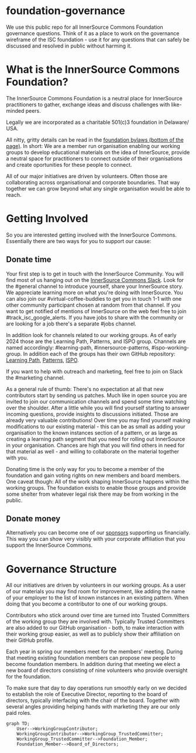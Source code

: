 # foundation-governance

We use this public repo for all InnerSource Commons Foundation governance questions. Think of it as a place to work on the governance wireframe of the ISC foundation - use it for any questions that can safely be discussed and resolved in public without harming it.  

# What is the InnerSource Commons Foundation?

The InnerSource Commons Foundation is a neutral place for InnerSource practitioners to gather, exchange ideas and discuss challenges with like-minded peers.

Legally we are incorporated as a charitable 501(c)3 foundation in Delaware/ USA.

All nitty, gritty details can be read in the [foundation bylaws (bottom of the page)](https://innersourcecommons.org/about/board/). In short: We are a member run organisation enabling our working groups to develop educational materials on the idea of InnerSource, provide a neutral space for practitioners to connect outside of their organisations and create oportunities for these people to connect.

All of our major initiatives are driven by volunteers. Often those are collaborating across organisational and corporate boundaries. That way together we can grow beyond what any single organisation would be able to reach.

# Getting Involved

So you are interested getting involved with the InnerSource Commons. Essentially there are two ways for you to support our cause:

## Donate time

Your first step is to get in touch with the InnerSource Community. You will find most of us hanging out on the [InnerSource Commons Slack](https://innersourcecommons.slack.com/join/shared_invite/zt-277nb21f5-nnwqJU7gPWTG7KE~uGFt_w#/shared-invite/email). Look for the #general channel to introduce yourself, share your InnerSource story. We appreciate learning more on what you're doing with InnerSource. You can also join our #virtual-coffee-buddies to get you in touch 1-1 with one other community participant chosen at random from that channel. If you want to get notified of mentions of InnerSource on the web feel free to join #track_isc_google_alerts. If you have jobs to share with the community or are looking for a job there's a separate #jobs channel.

In addition look for channels related to our working groups. As of early 2024 those are the Learning Path, Patterns, and ISPO group. Channels are named accordingly: #learning-path, #innersource-patterns, #ispo-working-group. In addition each of the groups has their own GitHub repository: [Learning Path](https://github.com/InnerSourceCommons/InnerSourceLearningPath), [Patterns](https://github.com/InnerSourceCommons/InnerSourcePatterns), [ISPO](https://github.com/InnerSourceCommons/ispo-working-group).

If you want to help with outreach and marketing, feel free to join on Slack the #marketing channel.

As a general rule of thumb: There's no expectation at all that new contributors start by sending us patches. Much like in open source you are invited to join our communication channels and spend some time watching over the shoulder. After a little while you will find yourself starting to answer incoming questions, provide insights to discussions initiated. Those are already very valuable contributions! Over time you may find yourself making modifications to our existing material - this can be as small as adding your organisation to the known instances section of a pattern, or as large as creating a learning path segment that you need for rolling out InnerSource in your organisation. Chances are high that you will find others in need for that material as well - and willing to collaborate on the material together with you.

Donating time is the only way for you to become a member of the foundation and gain voting rights on new members and board members. One caveat though: All of the work shaping InnerSource happens within the working groups. The foundation exists to enable those groups and provide some shelter from whatever legal risk there may be from working in the public.

## Donate money

Alternatively you can become one of our [sponsors](https://innersourcecommons.org/about/sponsors/) supporting us financially. This way you can show very visibly with your corporate affiliation that you support the InnerSource Commons.

# Governance Structure

All our initiatives are driven by volunteers in our working groups. As a user of our materials you may find room for improvement, like adding the name of your employer to the list of known instances in an existing pattern. When doing that you become a contributor to one of our working groups.

Contributors who stick around over time are turned into Trusted Committers of the working group they are involved with. Typically Trusted Committers are also added to our GitHub organisation - both, to make interaction with their working group easier, as well as to publicly show their affiliation on their GitHub profile.

Each year in spring our members meet for the members' meeting. During that meeting existing foundation members can propose new people to become foundation members. In addition during that meeting we elect a new board of directors consisting of nine volunteers who provide oversight for the foundation.

To make sure that day to day operations run smoothly early on we decided to establish the role of Executive Director, reporting to the board of directors, typically interfacing with the chair of the board. Together with several angles providing helping hands with marketing they are our only paid roles.

```mermaid
graph TD;
    User-->WorkingGroupContributor;
    WorkingGroupContributor-->WorkingGroup_TrustedCommitter;
    WorkingGroup_TrustedCommitter-->Foundation_Member;
    Foundation_Member-->Board_of_Directors;
```

